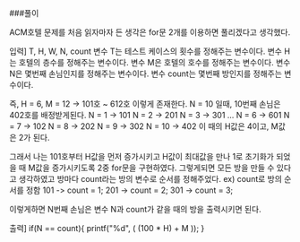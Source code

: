 ###풀이

ACM호텔 문제를 처음 읽자마자 든 생각은 for문 2개를 이용하면 풀리겠다고 생각했다.

입력] T, H, W, N, count
변수 T는 테스트 케이스의 횟수를 정해주는 변수이다.
변수 H는 호텔의 층수를 정해주는 변수이다.
변수 M은 호텔의 호수를 정해주는 변수이다.
변수 N은 몇번째 손님인지를 정해주는 변수이다.
변수 count는 몇번째 방인지를 정해주는 변수이다.

즉, H = 6, M = 12 -> 101호 ~ 612호 이렇게 존재한다.
N = 10 일때, 10번째 손님은 402호를 배정받게된다.
N = 1 -> 101
N = 2 -> 201
N = 3 -> 301 
... 
N = 6 -> 601
N = 7 -> 102
N = 8 -> 202
N = 9 -> 302
N = 10 -> 402 
이 때의 H값은 4이고, M값은 2가 된다. 

그래서 나는 101호부터 H값을 먼저 증가시키고 H값이 최대값을 만나 1로 초기화가 되었을 때 M값을 증가시키도록 2중 for문을 구현하였다.
그렇게되면 모든 방을 만들 수 있다고 생각하였고 방마다 count라는 방의 변수로 순서를 정해주었다.
ex) count로 방의 순서를 정함
101 -> count = 1;
201 -> count = 2;
301 -> count = 3;

이렇게하면 N번째 손님은 변수 N과 count가 같을 때의 방을 출력시키면 된다.

출력]
if(N == count){
    printf("%d", ( (100 * H) + M ));
}

